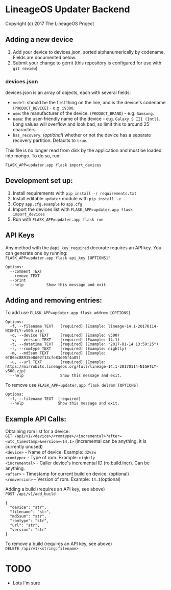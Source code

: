 LineageOS Updater Backend
=======================
Copyright (c) 2017 The LineageOS Project<br>

Adding a new device
---
1. Add your device to devices.json, sorted alphanumerically by codename. Fields are documented below.
2. Submit your change to gerrit (this repository is configured for use with `git review`)

### devices.json
devices.json is an array of objects, each with several fields:

* `model`: should be the first thing on the line, and is the device's codename (`PRODUCT_DEVICE`) - e.g. `i9300`.
* `oem`: the manufacturer of the device. (`PRODUCT_BRAND`) - e.g. `Samsung`.
* `name`: the user-friendly name of the device - e.g. `Galaxy S III (Intl)`. Long values will overflow and look bad,
so limit this to around 25 characters.
* `has_recovery`: (*optional*) whether or not the device has a separate recovery partition. Defaults to `true`.

This file is no longer read from disk by the application and must be loaded into mongo. To do so, run: 

`FLASK_APP=updater.app flask import_devices`

Development set up:
---
1. Install requirements with `pip install -r requirements.txt`
2. Install editable `updater` module with `pip install -e .`
3. Copy `app.cfg.example` to `app.cfg`
4. Import the devices list with `FLASK_APP=updater.app flask import_devices`
5. Run with `FLASK_APP=updater.app flask run`


API Keys
---
Any method with the `@api_key_required` decorate requires an API key. You can generate one by running: <br>
`FLASK_APP=updater.app flask api_key [OPTIONS]"` <br>

```
Options:
  --comment TEXT
  --remove TEXT
  --print
  --help          Show this message and exit.
```

Adding and removing entries:
---
To add use `FLASK_APP=updater.app flask addrom [OPTIONS]`

```
Options:
  -f, --filename TEXT   [required] (Example: lineage-14.1-20170114-NIGHTLY-v500.zip)
  -d, --device TEXT     [required] (Example: v500)
  -v, --version TEXT    [required] (Example: 14.1)
  -t, --datetime TEXT   [required] (Example: "2017-01-14 13:59:25")
  -r, --romtype TEXT    [required] (Example: nightly)
  -m, --md5sum TEXT     [required] (Example: 0f80ec88915e8d02f13cfe83d05f4a05)
  -u, --url TEXT        [required] (Example: https://mirrobits.lineageos.org/full/lineage-14.1-20170114-NIGHTLY-v500.zip)
  --help                Show this message and exit.
```

To remove use `FLASK_APP=updater.app flask delrom [OPTIONS]`

```
Options:
  -f, --filename TEXT  [required]
  --help               Show this message and exit.
```


Example API Calls:
---
Obtaining rom list for a device:<br>
`GET /api/v1/<device>/<romtype>/<incremental>?after=<utc_timestamp>&version=<14.1>` (incremental can be anything, it is currently unused)<br>
`<device>` - Name of device. Example: `d2vzw`<br>
`<romtype>` - Type of rom. Example: `nightly`<br>
`<incremental>` - Caller device's incremental ID (ro.build.incr). Can be anything. <br>
`<after>` - Timestamp for current build on device. (optional) <br> 
`<romversion>` - Version of rom. Example: `14.1`(optional)<br>

Adding a build (requires an API key, see above) <br>
`POST /api/v1/add_build` <br>
```
{
  "device": "str",
  "filename": "str",
  "md5sum": "str",
  "romtype": "str",
  "url": "str",
  "version": "str"
}
```

To remove a build (requires an API key, see above) <br>
`DELETE /api/v1/<string:filename>`

TODO
====
- Lots I'm sure

